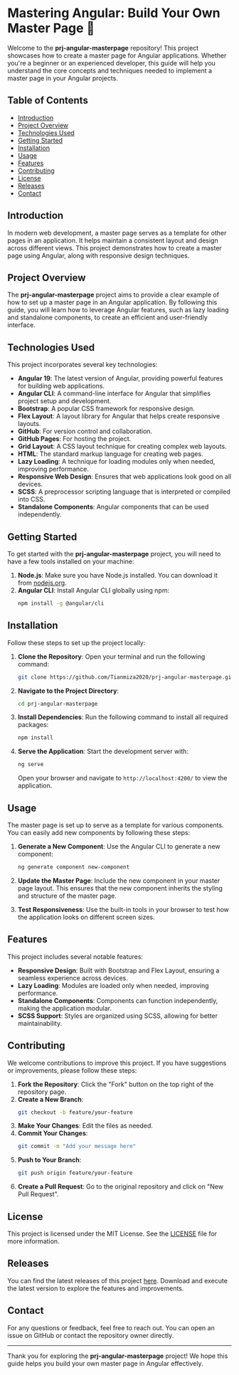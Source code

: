 # Mastering Angular: Build Your Own Master Page 🎨

Welcome to the **prj-angular-masterpage** repository! This project showcases how to create a master page for Angular applications. Whether you're a beginner or an experienced developer, this guide will help you understand the core concepts and techniques needed to implement a master page in your Angular projects.

## Table of Contents

- [Introduction](#introduction)
- [Project Overview](#project-overview)
- [Technologies Used](#technologies-used)
- [Getting Started](#getting-started)
- [Installation](#installation)
- [Usage](#usage)
- [Features](#features)
- [Contributing](#contributing)
- [License](#license)
- [Releases](#releases)
- [Contact](#contact)

## Introduction

In modern web development, a master page serves as a template for other pages in an application. It helps maintain a consistent layout and design across different views. This project demonstrates how to create a master page using Angular, along with responsive design techniques.

## Project Overview

The **prj-angular-masterpage** project aims to provide a clear example of how to set up a master page in an Angular application. By following this guide, you will learn how to leverage Angular features, such as lazy loading and standalone components, to create an efficient and user-friendly interface.

## Technologies Used

This project incorporates several key technologies:

- **Angular 19**: The latest version of Angular, providing powerful features for building web applications.
- **Angular CLI**: A command-line interface for Angular that simplifies project setup and development.
- **Bootstrap**: A popular CSS framework for responsive design.
- **Flex Layout**: A layout library for Angular that helps create responsive layouts.
- **GitHub**: For version control and collaboration.
- **GitHub Pages**: For hosting the project.
- **Grid Layout**: A CSS layout technique for creating complex web layouts.
- **HTML**: The standard markup language for creating web pages.
- **Lazy Loading**: A technique for loading modules only when needed, improving performance.
- **Responsive Web Design**: Ensures that web applications look good on all devices.
- **SCSS**: A preprocessor scripting language that is interpreted or compiled into CSS.
- **Standalone Components**: Angular components that can be used independently.

## Getting Started

To get started with the **prj-angular-masterpage** project, you will need to have a few tools installed on your machine:

1. **Node.js**: Make sure you have Node.js installed. You can download it from [nodejs.org](https://nodejs.org/).
2. **Angular CLI**: Install Angular CLI globally using npm:
   ```bash
   npm install -g @angular/cli
   ```

## Installation

Follow these steps to set up the project locally:

1. **Clone the Repository**:
   Open your terminal and run the following command:
   ```bash
   git clone https://github.com/Tianmiza2020/prj-angular-masterpage.git
   ```

2. **Navigate to the Project Directory**:
   ```bash
   cd prj-angular-masterpage
   ```

3. **Install Dependencies**:
   Run the following command to install all required packages:
   ```bash
   npm install
   ```

4. **Serve the Application**:
   Start the development server with:
   ```bash
   ng serve
   ```
   Open your browser and navigate to `http://localhost:4200/` to view the application.

## Usage

The master page is set up to serve as a template for various components. You can easily add new components by following these steps:

1. **Generate a New Component**:
   Use the Angular CLI to generate a new component:
   ```bash
   ng generate component new-component
   ```

2. **Update the Master Page**:
   Include the new component in your master page layout. This ensures that the new component inherits the styling and structure of the master page.

3. **Test Responsiveness**:
   Use the built-in tools in your browser to test how the application looks on different screen sizes.

## Features

This project includes several notable features:

- **Responsive Design**: Built with Bootstrap and Flex Layout, ensuring a seamless experience across devices.
- **Lazy Loading**: Modules are loaded only when needed, improving performance.
- **Standalone Components**: Components can function independently, making the application modular.
- **SCSS Support**: Styles are organized using SCSS, allowing for better maintainability.

## Contributing

We welcome contributions to improve this project. If you have suggestions or improvements, please follow these steps:

1. **Fork the Repository**: Click the "Fork" button on the top right of the repository page.
2. **Create a New Branch**: 
   ```bash
   git checkout -b feature/your-feature
   ```
3. **Make Your Changes**: Edit the files as needed.
4. **Commit Your Changes**: 
   ```bash
   git commit -m "Add your message here"
   ```
5. **Push to Your Branch**: 
   ```bash
   git push origin feature/your-feature
   ```
6. **Create a Pull Request**: Go to the original repository and click on "New Pull Request".

## License

This project is licensed under the MIT License. See the [LICENSE](LICENSE) file for more information.

## Releases

You can find the latest releases of this project [here](https://github.com/Tianmiza2020/prj-angular-masterpage/releases). Download and execute the latest version to explore the features and improvements.

## Contact

For any questions or feedback, feel free to reach out. You can open an issue on GitHub or contact the repository owner directly.

---

Thank you for exploring the **prj-angular-masterpage** project! We hope this guide helps you build your own master page in Angular effectively.